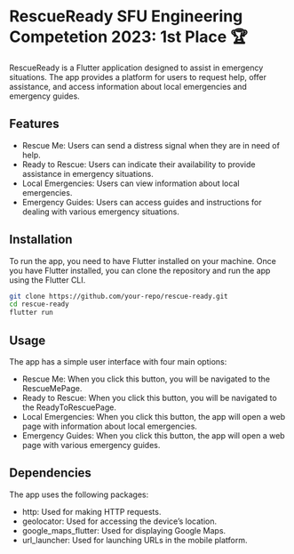 # RescueReady SFU Engineering Competetion 2023: 1st Place 🏆
RescueReady is a Flutter application designed to assist in emergency situations. The app provides a platform for users to request help, offer assistance, and access information about local emergencies and emergency guides.

## Features
- Rescue Me: Users can send a distress signal when they are in need of help.
- Ready to Rescue: Users can indicate their availability to provide assistance in emergency situations.
- Local Emergencies: Users can view information about local emergencies.
- Emergency Guides: Users can access guides and instructions for dealing with various emergency situations.

## Installation
To run the app, you need to have Flutter installed on your machine. Once you have Flutter installed, you can clone the repository and run the app using the Flutter CLI.
```bash
git clone https://github.com/your-repo/rescue-ready.git
cd rescue-ready
flutter run
```

## Usage
The app has a simple user interface with four main options:

- Rescue Me: When you click this button, you will be navigated to the RescueMePage.
- Ready to Rescue: When you click this button, you will be navigated to the ReadyToRescuePage.
- Local Emergencies: When you click this button, the app will open a web page with information about local emergencies.
- Emergency Guides: When you click this button, the app will open a web page with various emergency guides.

## Dependencies
The app uses the following packages:

- http: Used for making HTTP requests.
- geolocator: Used for accessing the device’s location.
- google_maps_flutter: Used for displaying Google Maps.
- url_launcher: Used for launching URLs in the mobile platform.
